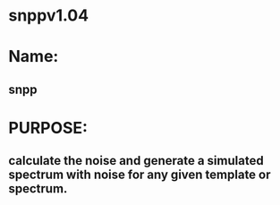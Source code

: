 # snppv1.04
# Name:
##	snpp
# PURPOSE:
##	calculate the noise and generate a simulated spectrum with noise for any given template or spectrum.
